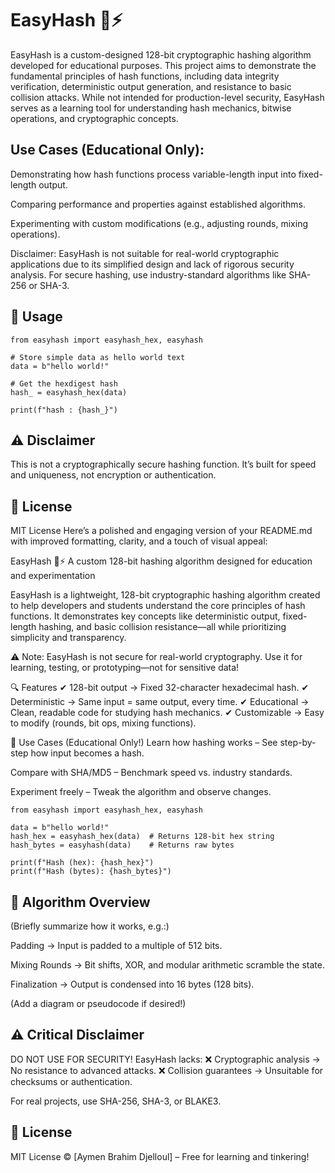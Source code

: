 # EasyHash 🔐⚡
EasyHash is a custom-designed 128-bit cryptographic hashing algorithm developed for educational purposes. This project aims to demonstrate the fundamental principles of hash functions, including data integrity verification, deterministic output generation, and resistance to basic collision attacks. While not intended for production-level security, EasyHash serves as a learning tool for understanding hash mechanics, bitwise operations, and cryptographic concepts. 


## Use Cases (Educational Only):

Demonstrating how hash functions process variable-length input into fixed-length output.

Comparing performance and properties against established algorithms.

Experimenting with custom modifications (e.g., adjusting rounds, mixing operations).

Disclaimer:
EasyHash is not suitable for real-world cryptographic applications due to its simplified design and lack of rigorous security analysis. For secure hashing, use industry-standard algorithms like SHA-256 or SHA-3.


## 🔧 Usage
~~~
from easyhash import easyhash_hex, easyhash

# Store simple data as hello world text
data = b"hello world!"

# Get the hexdigest hash
hash_ = easyhash_hex(data)

print(f"hash : {hash_}")
~~~

## ⚠️ Disclaimer
This is not a cryptographically secure hashing function. It’s built for speed and uniqueness, not encryption or authentication.

## 📄 License
MIT License
Here’s a polished and engaging version of your README.md with improved formatting, clarity, and a touch of visual appeal:

EasyHash 🔐⚡
A custom 128-bit hashing algorithm designed for education and experimentation

EasyHash is a lightweight, 128-bit cryptographic hashing algorithm created to help developers and students understand the core principles of hash functions. It demonstrates key concepts like deterministic output, fixed-length hashing, and basic collision resistance—all while prioritizing simplicity and transparency.

⚠️ Note: EasyHash is not secure for real-world cryptography. Use it for learning, testing, or prototyping—not for sensitive data!

🔍 Features
✔ 128-bit output → Fixed 32-character hexadecimal hash.
✔ Deterministic → Same input = same output, every time.
✔ Educational → Clean, readable code for studying hash mechanics.
✔ Customizable → Easy to modify (rounds, bit ops, mixing functions).

🚀 Use Cases (Educational Only!)
Learn how hashing works – See step-by-step how input becomes a hash.

Compare with SHA/MD5 – Benchmark speed vs. industry standards.

Experiment freely – Tweak the algorithm and observe changes.

~~~
from easyhash import easyhash_hex, easyhash

data = b"hello world!"  
hash_hex = easyhash_hex(data)  # Returns 128-bit hex string
hash_bytes = easyhash(data)    # Returns raw bytes

print(f"Hash (hex): {hash_hex}")  
print(f"Hash (bytes): {hash_bytes}")  
~~~

## 📜 Algorithm Overview
(Briefly summarize how it works, e.g.:)

Padding → Input is padded to a multiple of 512 bits.

Mixing Rounds → Bit shifts, XOR, and modular arithmetic scramble the state.

Finalization → Output is condensed into 16 bytes (128 bits).

(Add a diagram or pseudocode if desired!)

## ⚠️ Critical Disclaimer
DO NOT USE FOR SECURITY! EasyHash lacks:
❌ Cryptographic analysis → No resistance to advanced attacks.
❌ Collision guarantees → Unsuitable for checksums or authentication.

For real projects, use SHA-256, SHA-3, or BLAKE3.

## 📄 License

MIT License © [Aymen Brahim Djelloul] – Free for learning and tinkering!
